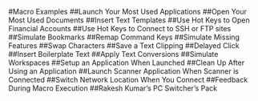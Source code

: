 #Macro Examples
##Launch Your Most Used Applications
##Open Your Most Used Documents
##Insert Text Templates
##Use Hot Keys to Open Financial Accounts
##Use Hot Keys to Connect to SSH or FTP sites
##Simulate Bookmarks
##Remap Command Keys
##Simulate Missing Features
##Swap Characters
##Save a Text Clipping
##Delayed Click
##Insert Boilerplate Text
##Apply Text Conversions
##Simulate Workspaces
##Setup an Application When Launched
##Clean Up After Using an Application
##Launch Scanner Application When Scanner is Connected
##Switch Network Location When You Connect
##Feedback During Macro Execution
##Rakesh Kumar’s PC Switcher’s Pack
